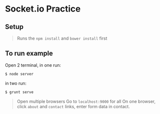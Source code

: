 # Socket.io Practice


## Setup
> Runs the `npm install` and `bower install` first


## To run example

Open 2 terminal, in one run:
```bash
$ node server
```

in two run:
```bash
$ grunt serve
```

> Open multiple browsers
> Go to `localhost:9000` for all
> On one browser, click `about` and `contact` links, enter form data in contact.